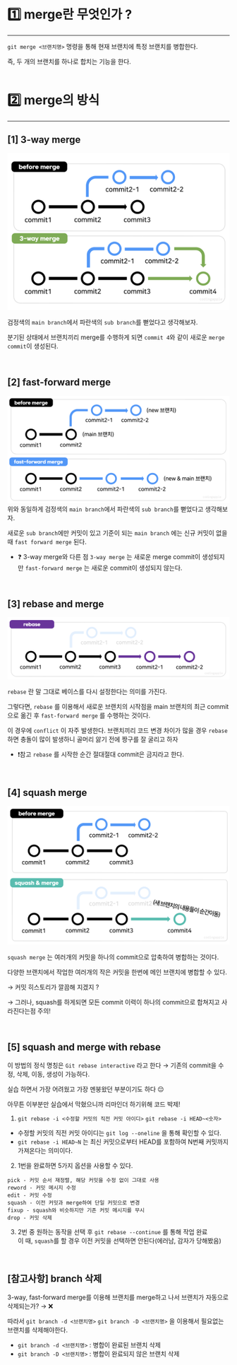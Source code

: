 # 1️⃣ merge란 무엇인가 ?

---

`git merge <브랜치명>` 명령을 통해 현재 브랜치에 특정 브랜치를 병합한다.

즉, 두 개의 브랜치를 하나로 합치는 기능을 한다.  
<br>

# 2️⃣ merge의 방식

---

## [1] 3-way merge

![3-way merge img](../202502/img/git-merge/3-way-merge.png)

검정색의 `main branch`에서 파란색의 `sub branch`를 뻗었다고 생각해보자.

분기된 상태에서 브랜치끼리 merge를 수행하게 되면 `commit 4`와 같이 새로운 `merge commit`이 생성된다.

<br>

## [2] fast-forward merge

![fast-forward merge img](../202502/img/git-merge/fast-forward-merge.png)
위와 동일하게 검정색의 `main branch`에서 파란색의 `sub branch`를 뻗었다고 생각해보자.

새로운 `sub branch`에만 커밋이 있고 기준이 되는 `main branch` 에는 신규 커밋이 없을 때 `fast forward merge` 된다.

- ❓ 3-way merge와 다른 점
  `3-way merge` 는 새로운 merge commit이 생성되지만
  `fast-forward merge` 는 새로운 commit이 생성되지 않는다.

<br>

## [3] rebase and merge

![rebase img](../202502/img/git-merge/rebase-merge.png)

`rebase` 란 말 그대로 베이스를 다시 설정한다는 의미를 가진다.

그렇다면, `rebase` 를 이용해서 새로운 브랜치의 시작점을 main 브랜치의 최근 commit으로 옮긴 후 `fast-forward merge` 를 수행하는 것이다.

이 경우에 `conflict` 이 자주 발생한다. 브랜치끼리 코드 변경 차이가 많을 경우 `rebase` 하면 충돌이 많이 발생하니 골머리 앓기 전에 짱구를 잘 굴리고 하자

- ❗️참고
  `rebase` 를 시작한 순간 절대절대 commit은 금지라고 한다.

<br>

## [4] squash merge

![squash merge](../202502/img/git-merge/squash-merge.png)

`squash merge` 는 여러개의 커밋을 하나의 commit으로 압축하여 병합하는 것이다.

다양한 브랜치에서 작업한 여러개의 작은 커밋을 한번에 메인 브랜치에 병합할 수 있다.

→ 커밋 히스토리가 깔끔해 지겠지 ?

→ 그러나, squash를 하게되면 모든 commit 이력이 하나의 commit으로 합쳐지고 사라진다는점 주의!

<br>

## [5] squash and merge with rebase

이 방법의 정식 명칭은 `Git rebase interactive` 라고 한다 → 기존의 commit을 수정, 삭제, 이동, 생성이 가능하다.

실습 하면서 가장 어려웠고 가장 멘붕왔던 부분이기도 하다 😔

아무튼 이부분만 실습에서 막혔으니까 리마인더 하기위해 코드 박제!

1. `git rebase -i <수정할 커밋의 직전 커밋 아이디>` `git rebase -i HEAD~<숫자>`

- 수정할 커밋의 직전 커밋 아이디는 `git log --oneline` 을 통해 확인할 수 있다.
- `git rebase -i HEAD~N` 는 최신 커밋으로부터 HEAD를 포함하여 N번째 커밋까지 가져온다는 의미이다.

2. 1번을 완료하면 5가지 옵션을 사용할 수 있다.

```
pick - 커밋 순서 재정렬, 해당 커밋을 수정 없이 그대로 사용
reword - 커밋 메시지 수정
edit - 커밋 수정
squash - 이전 커밋과 merge하여 단일 커밋으로 변경
fixup - squash와 비슷하지만 기존 커밋 메시지를 무시
drop - 커밋 삭제
```

3. 2번 중 원하는 동작을 선택 후 `git rebase --continue` 를 통해 작업 완료  
   이 때, `squash`를 할 경우 이전 커밋을 선택하면 안된다(에러남, 감자가 당해봤음)

<br>

## [참고사항] branch 삭제

3-way, fast-forward merge를 이용해 브랜치를 merge하고 나서 브랜치가 자동으로 삭제되는가? → ❌

따라서 `git branch -d <브랜치명>` `git branch -D <브랜치명>` 을 이용해서 필요없는 브랜치를 삭제해야한다.

- `git branch -d <브랜치명>` : 병합이 완료된 브랜치 삭제
- `git branch -D <브랜치명>` : 병합이 완료되지 않은 브랜치 삭제

